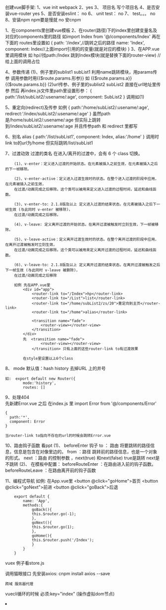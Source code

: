 创建vue脚手架:
    1、vue init webpack  2、yes  3、 项目名  写个项目名  4、是否安装vue-router yes 5、是否安装eslint： no
    6、 unit test：  no 7、 test。。。  no 8、安装npm npm要是慢就 no 安cnpm

1、在components里创建vue模板
2、在router(路径)下的index里创建变量名及对应的components里的路径
    如import Index from '@/components/Index'  再在下面的
    routes里设置如
    {
      path: '/index',//跳转之后的路径
      name: 'Index',
      component: Index//上面import引用的的变量(就是对应的模块)
    }
3、在APP.vue里调用模块
    如  <router-link to="/Index">hp</router-link>//找path:/Index  跳到Index模块(就是替换下面的router-view)
        <router-view></router-view>//给上面的调用占位 

4、参数传递
    (1)、例子里的sublist1
        <router-link :to="{name:'sublist1',params:{a:'xx',b:'yy'}}">subList1</router-link>
        利用name跳转模块，用params传参 调用参数时用{{$route.params.形参}} 如
        {{$route.params.a}}
        {{$route.params.b}}
    (2)url传参、例子里的sublist2
        <router-link to="/List/Sublist2/刘宇阳/大宝贝">subList2</router-link>
        直接在url地址里传参 然后
        再index.js文件里path里设置形参：
        {
          path:'/list/subList2/:usename/:age',
          component: SubList2
        }
        调用如(1)

5、重定向(redirect)及传参  如例
        {
          path:'/home/subList2/:usename/:age',
          redirect:'/index/subList2/:usename/:age'
        }
        虽然path是/home/subList2/:usename/:age 但实际上跳转到/index/subList2/:usename/:age
        并且传参path 和 redirect 里都写

6、别名 alias
        {
          path:'/list/subList1',
          component: Index,
          alias:'/home'
        }
        调用时link to的url为/home  但实际跳转/list/subList1

7、过渡动效
    过渡的类名
        在进入/离开的过渡中，会有 6 个 class 切换。

        (1)、v-enter：定义进入过渡的开始状态。在元素被插入之前生效，在元素被插入之后的下一帧移除。

        (2)、v-enter-active：定义进入过渡生效时的状态。在整个进入过渡的阶段中应用，在元素被插入之前生效，
        在过渡/动画完成之后移除。这个类可以被用来定义进入过渡的过程时间，延迟和曲线函数。

        (3)、v-enter-to: 2.1.8版及以上 定义进入过渡的结束状态。在元素被插入之后下一帧生效 (与此同时 v-enter 被移除)，
        在过渡/动画完成之后移除。

        (4)、v-leave: 定义离开过渡的开始状态。在离开过渡被触发时立刻生效，下一帧被移除。

        (5)、v-leave-active：定义离开过渡生效时的状态。在整个离开过渡的阶段中应用，在离开过渡被触发时立刻生效，
        在过渡/动画完成之后移除。这个类可以被用来定义离开过渡的过程时间，延迟和曲线函数。

        (6)、v-leave-to: 2.1.8版及以上 定义离开过渡的结束状态。在离开过渡被触发之后下一帧生效 (与此同时 v-leave 被删除)，
        在过渡/动画完成之后移除
        
        如例 先在APP.vue里
            <div id="app">
                <router-link to="/Index">hp</router-link>
                <router-link to="/List">list</router-link>
                <router-link to="/home/subList2/zs/20">重定向到主页</router-link>
                <router-link to="/home">alias</router-link>
                
                <transition name="fade">
                    <router-view></router-view>
                </transition>
            </div>
            先  <transition name="fade">
                    <router-view></router-view>
                </transition> 只有上面的这些router-link to有过渡效果

            在style里设置以上6个class

8、 mode
    默认值：hash
    history 去掉URL 上的井号
    
    如:  export default new Router({
            mode:'history',
            routes: []


9、处理404   
    先新建Error.vue 之后 在index.js 里
    import Error from '@/components/Error'
    
    {
      path:'*',
      component: Error
    }

    当router-link to指向不存在的url的时候会跳转Error.vue

10、路由钩子函数 看ppt
    (1)、
        beforeEnter 钩子
        to ： 路由 将要跳转的路径信息，信息是包含在对像里边的。
        from ：路径 跳转前的路径信息，也是一个对象的形式。
        next ：路由 的控制参数 ，next(true) 和next(false)  true是跳转 next是不跳转
    (2)、
        在模板中配置：
        beforeRouteEnter ：在路由进入前的钩子函数。
        beforeRouteLeave ：在路由离开前的钩子函数
        

11、编程式导航
    如例:
    在App.vue里
    <button @click="goHome">首页</button>
    <button @click="goNext">前进</button>
    <button @click="goBack">后退</button></br>
    
        export default {
            name: 'App',
            methods:{
                goBack(){
                this.$router.go(-1);
                },
                goNext(){
                this.$router.go(1);
                },
                goHome(){
                this.$router.push('/Index');
                }
            }
        }

vuex 例子看store.js

调用猫眼接口
    先安装axios: cnpm install axios --save 

    跨域 服务器代理
 
vuecli循环的时候 必须:key="index" (操作虚拟dom节点)
<li class="movielist" v-for="(obj,index) in movieList" :key="index">

